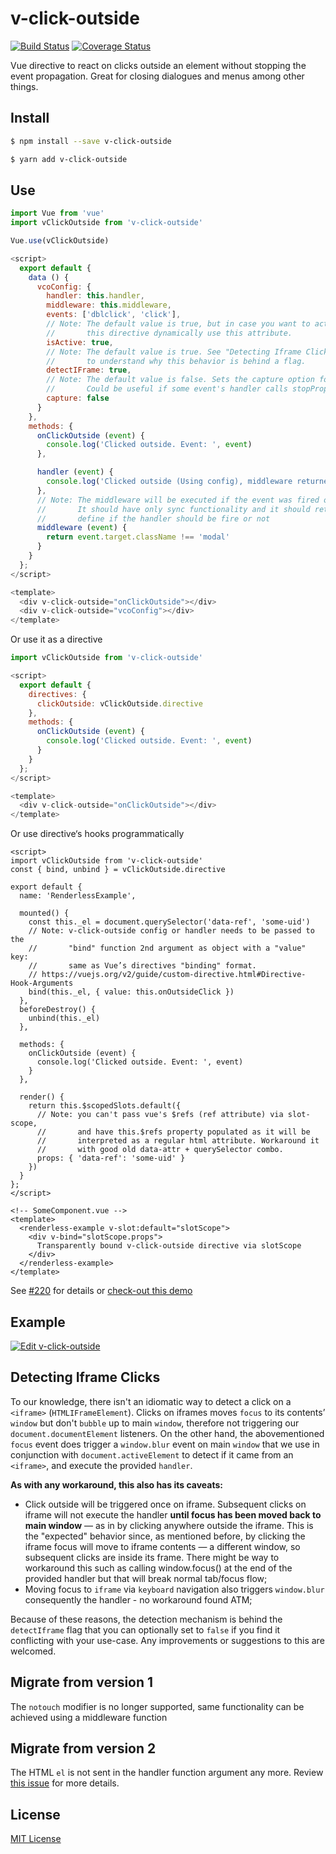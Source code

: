 # v-click-outside

[![Build Status](https://travis-ci.com/ndelvalle/v-click-outside.svg?branch=master)](https://travis-ci.com/ndelvalle/v-click-outside)
[![Coverage Status](https://coveralls.io/repos/github/ndelvalle/v-click-outside/badge.svg?branch=master)](https://coveralls.io/github/ndelvalle/v-click-outside?branch=master)

Vue directive to react on clicks outside an element without stopping the event propagation.
Great for closing dialogues and menus among other things.

## Install

```bash
$ npm install --save v-click-outside
```

```bash
$ yarn add v-click-outside
```

## Use

```js
import Vue from 'vue'
import vClickOutside from 'v-click-outside'

Vue.use(vClickOutside)
```

```js
<script>
  export default {
    data () {
      vcoConfig: {
        handler: this.handler,
        middleware: this.middleware,
        events: ['dblclick', 'click'],
        // Note: The default value is true, but in case you want to activate / deactivate
        //       this directive dynamically use this attribute.
        isActive: true,
        // Note: The default value is true. See "Detecting Iframe Clicks" section
        //       to understand why this behavior is behind a flag.
        detectIFrame: true,
        // Note: The default value is false. Sets the capture option for EventTarget addEventListener method.
        //       Could be useful if some event's handler calls stopPropagation method preventing event bubbling.
        capture: false
      }
    },
    methods: {
      onClickOutside (event) {
        console.log('Clicked outside. Event: ', event)
      },

      handler (event) {
        console.log('Clicked outside (Using config), middleware returned true :)')
      },
      // Note: The middleware will be executed if the event was fired outside the element.
      //       It should have only sync functionality and it should return a boolean to
      //       define if the handler should be fire or not
      middleware (event) {
        return event.target.className !== 'modal'
      }
    }
  };
</script>

<template>
  <div v-click-outside="onClickOutside"></div>
  <div v-click-outside="vcoConfig"></div>
</template>
```

Or use it as a directive

```js
import vClickOutside from 'v-click-outside'

<script>
  export default {
    directives: {
      clickOutside: vClickOutside.directive
    },
    methods: {
      onClickOutside (event) {
        console.log('Clicked outside. Event: ', event)
      }
    }
  };
</script>

<template>
  <div v-click-outside="onClickOutside"></div>
</template>
```

Or use directive‘s hooks programmatically

```vue
<script>
import vClickOutside from 'v-click-outside'
const { bind, unbind } = vClickOutside.directive

export default {
  name: 'RenderlessExample',

  mounted() {
    const this._el = document.querySelector('data-ref', 'some-uid')
    // Note: v-click-outside config or handler needs to be passed to the
    //       "bind" function 2nd argument as object with a "value" key:
    //       same as Vue’s directives "binding" format.
    // https://vuejs.org/v2/guide/custom-directive.html#Directive-Hook-Arguments
    bind(this._el, { value: this.onOutsideClick })
  },
  beforeDestroy() {
    unbind(this._el)
  },

  methods: {
    onClickOutside (event) {
      console.log('Clicked outside. Event: ', event)
    }
  },

  render() {
    return this.$scopedSlots.default({
      // Note: you can't pass vue's $refs (ref attribute) via slot-scope,
      //       and have this.$refs property populated as it will be
      //       interpreted as a regular html attribute. Workaround it
      //       with good old data-attr + querySelector combo.
      props: { 'data-ref': 'some-uid' }
    })
  }
};
</script>
```

```vue
<!-- SomeComponent.vue -->
<template>
  <renderless-example v-slot:default="slotScope">
    <div v-bind="slotScope.props">
      Transparently bound v-click-outside directive via slotScope
    </div>
  </renderless-example>
</template>
```

See [#220](https://github.com/ndelvalle/v-click-outside/issues/220) for details or [check-out this demo](https://codesandbox.io/s/v-click-outside-programatic-usage-o9drq)


## Example

[![Edit v-click-outside](https://codesandbox.io/static/img/play-codesandbox.svg)](https://codesandbox.io/s/zx7mx8y1ol?module=%2Fsrc%2Fcomponents%2FHelloWorld.vue)


## Detecting Iframe Clicks

To our knowledge, there isn't an idiomatic way to detect a click on a `<iframe>` (`HTMLIFrameElement`).
Clicks on iframes moves `focus` to its contents’ `window` but don't `bubble` up to main `window`, therefore not triggering our `document.documentElement` listeners. On the other hand, the abovementioned `focus` event does trigger a `window.blur` event on main `window` that we use in conjunction with `document.activeElement` to detect if it came from an `<iframe>`, and execute the provided `handler`.

**As with any workaround, this also has its caveats:**

- Click outside will be triggered once on iframe. Subsequent clicks on iframe will not execute the handler **until focus has been moved back to main window** — as in by clicking anywhere outside the iframe. This is the "expected" behavior since, as mentioned before, by clicking the iframe focus will move to iframe contents — a different window, so subsequent clicks are inside its frame. There might be way to workaround this such as calling window.focus() at the end of the provided handler but that will break normal tab/focus flow;
- Moving focus to `iframe` via `keyboard` navigation also triggers `window.blur` consequently the handler - no workaround found ATM;

Because of these reasons, the detection mechanism is behind the `detectIframe` flag that you can optionally set to `false` if you find it conflicting with your use-case.
Any improvements or suggestions to this are welcomed.


## Migrate from version 1

The `notouch` modifier is no longer supported, same functionality can be achieved using a middleware function

## Migrate from version 2

The HTML `el` is not sent in the handler function argument any more. Review [this issue](https://github.com/ndelvalle/v-click-outside/issues/137) for more details.

## License

[MIT License](https://github.com/ndelvalle/v-click-outside/blob/master/LICENSE)
